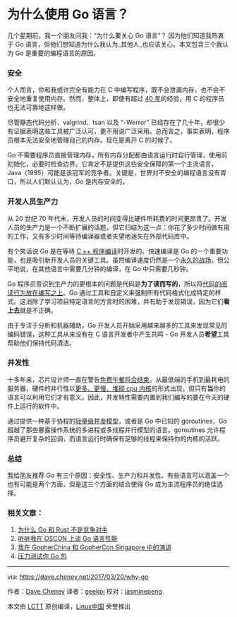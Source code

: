 为什么使用 Go 语言？
============================================================

几个星期前，我一个朋友问我：“为什么要关心 Go 语言”？ 因为他们知道我热衷于 Go 语言，但他们想知道为什么我认为_其他人_也应该关心。本文包含三个我认为 Go 是重要的编程语言的原因。

### 安全

个人而言，你和我或许完全有能力在 C 中编写程序，既不会泄漏内存，也不会不安全地重复使用内存。然而，整体上，即使有超过 [40 年][5]的经验，用 C 的程序员也无法可靠地这样做。

尽管静态代码分析、valgrind、tsan 以及 “-Werror” 已经存在了几十年，却很少有证据表明这些工具被广泛认可，更不用说广泛采用。总而言之，事实表明，程序员根本无法安全地管理自己的内存。现在是离开 C 的时候了。

Go 不需要程序员直接管理内存，所有内存分配都由语言运行时自行管理，使用前初始化，必要时检查边界。它肯定不是提供这些安全保障的第一个主流语言，Java（1995）可能是该冠军的竞争者。关键是，世界对不安全的编程语言没有胃口，所以人们默认认为，Go 是内存安全的。

### 开发人员生产力

从 20 世纪 70 年代末，开发人员的时间变得比硬件所耗费的时间更昂贵了。开发人员的生产力是一个不断扩展的话题，但它归结为这一点：你花了多少时间做有用的工作，又有多少时间等待编译器或者失望地迷失在外部代码库中。

有个笑话说 Go 是在等待 [C ++ 程序编译][6]时开发的。快速编译是 Go 的一个重要功能，也是吸引新开发人员的关键工具。虽然编译速度仍然是一个[永久的战场][7]，但公平地说，在其他语言中需要几分钟的编译，在 Go 中只需要几秒钟。

Go 程序员意识到生产力的更根本的问题是代码是**为了读而写的**，所以将[代码的阅读行为放在编写之上][8]。Go 通过工具和自定义来强制所有代码格式化成特定的样式。这消除了学习项目特定语言的方言时的困难，并有助于发现错误，因为它们**看上去**就是不正确。

由于专注于分析和机器辅助，Go 开发人员开始采用越来越多的工具来发现常见的编码错误，这种工具从来没有在 C 语言开发者中产生共鸣 - Go 开发人员**希望**工具帮助他们保持代码清洁。

### 并发性

十多年来，芯片设计师一直在警告[免费午餐将会结束][9]。从最低端的手机到最耗电的服务器，硬件的并行性以[更多、更慢、堆砌 cpu 内核][10]的形式出现，但只有**当**你的语言可以利用它们才有意义。因此，并发特性需要内置到我们编写的要在今天的硬件上运行的软件中。

通过提供一种基于协程的[轻量级并发模型][11]，或者是 Go 中已知的 goroutines，Go 超越了那些暴露操作系统的多进程或多线程并行模型的语言。goroutines 允许程序员避开复杂的回调，而语言运行时确保有足够的线程来保持你的内核的活跃。

### 总结

我给朋友推荐 Go 有三个原因：安全性、生产力和并发性。有些语言可以涵盖一个也有可能是两个方面，但是这三个方面的结合使得 Go 成为主流程序员的绝佳选择。

### 相关文章：

1.  [为什么 Go 和 Rust 不是竞争对手][1]
2.  [听听我在 OSCON 上谈 Go 语言性能][2]
3.  [我在 GopherChina 和 GopherCon Singapore 中的演讲][3]
4.  [压力测试你 Go 包][4]

--------------------------------------------------------------------------------

via: https://dave.cheney.net/2017/03/20/why-go

作者：[Dave Cheney][a]
译者：[geekpi](https://github.com/geekpi)
校对：[jasminepeng](https://github.com/jasminepeng)

本文由 [LCTT](https://github.com/LCTT/TranslateProject) 原创编译，[Linux中国](https://linux.cn/) 荣誉推出

[a]:https://dave.cheney.net/
[1]:https://dave.cheney.net/2015/07/02/why-go-and-rust-are-not-competitors
[2]:https://dave.cheney.net/2015/05/31/hear-me-speak-about-go-performance-at-oscon
[3]:https://dave.cheney.net/2017/02/09/im-speaking-at-gopherchina-and-gophercon-singapore
[4]:https://dave.cheney.net/2013/06/19/stress-test-your-go-packages
[5]:https://en.wikipedia.org/wiki/C_(programming_language)
[6]:https://commandcenter.blogspot.com.au/2012/06/less-is-exponentially-more.html
[7]:https://dave.cheney.net/2016/11/19/go-1-8-toolchain-improvements
[8]:https://twitter.com/rob_pike/status/791326139012620288
[9]:http://www.gotw.ca/publications/concurrency-ddj.htm
[10]:https://www.technologyreview.com/s/601441/moores-law-is-dead-now-what/
[11]:https://blog.golang.org/concurrency-is-not-parallelism

